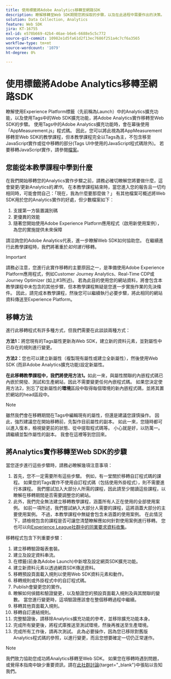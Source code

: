 ```yaml
---
title: 使用標籤將Adobe Analytics移轉至網路SDK
description: 瞭解移轉至Web SDK期間您將採取的步驟，以及在此過程中需要作出的決策。
solution: Data Collection, Analytics
feature: Web SDK
jira: KT-16755
exl-id: e578b669-42b4-46ae-b6e6-6688e5c5c772
source-git-commit: 10982e1d5fa61d2f13ec7686f251a4c7cf6a3565
workflow-type: tm+mt
source-wordcount: '1079'
ht-degree: 0%

---
```


# 使用標籤將Adobe Analytics移轉至網路SDK

瞭解使用Experience Platform標籤（先前稱為Launch）中的Analytics擴充功能，以及使用Tags中的Web SDK擴充功能，將Adobe Analytics實作移轉至Web SDK的步驟。 使用Tags中的Adobe Analytics擴充功能時，會在幕後使用「AppMeasurement.js」程式碼。 因此，您可以將此視為將AppMeasurement移轉至Web SDK的教學課程，但本教學課程完全以Tags為主，不包含移至JavaScript實作或從中移轉的部分(Tags UI中使用的JavaScript程式碼除外)。 若要移轉JavaScript實作，請參閱[檔案](https://experienceleague.adobe.com/en/docs/analytics/implementation/aep-edge/web-sdk/appmeasurement-to-web-sdk)。

## 您能從本教學課程中學到什麼

在我們開始移轉您的Analytics實作步驟之前，請務必確切瞭解您將要做什麼，這會變更/更新Analytics的&#x200B;_實作_。 在本教學課程結束時，當您進入您的報告且一切均相同時，可能會問自己：「現在，我為什麼要那麼做？」 有其他檔案可概述將Web SDK用於您的Analytics實作的好處，但少數檔案如下：

1. 支援第一方裝置識別碼
1. 更優異的效能
1. 隨著您開始使用Adobe Experience Platform應用程式（啟用新使用案例），為您的實施提供未來保障

請洽詢您的Adobe Analytics代表，進一步瞭解Web SDK如何協助您。 在繼續進行此教學課程時，我們將著重於&#x200B;_如何進行_&#x200B;移轉。

>[!IMPORTANT]
>
>請務必注意，您進行此實作移轉的主要原因之一，是準備使用Adobe Experience Platform應用程式，例如Customer Journey Analytics、Real-Time CDP或Journey Optimizer (如上#3所述)。 若為此目的使用您的網站資料，將會包含本教學課程中未包含的其他步驟，但本教學課程無疑是您進一步實施作業的先決條件。 因此，請完成本教學課程，然後您可以繼續執行必要步驟，將此相同的網站資料傳送至Experience Platform。

## 移轉方法

進行此移轉程式有許多種方式，但我們需要在此談談兩種方式：

**方法1：**&#x200B;將您現有的Tags屬性更新為Web SDK，建立新的資料元素，並對屬性中已存在的規則進行變更。

**方法2：**&#x200B;您也可以建立新屬性（複製現有屬性或建立全新屬性），然後使用Web SDK (而非Adobe Analytics擴充功能)設定新屬性。

**在此移轉教學課程中，我們將使用方法1。**&#x200B;如此一來，與屬性關聯的內嵌程式碼已內嵌於開發、測試和生產網站，因此不需要變更任何內嵌程式碼。 如果您決定使用方法2，別忘了從新屬性的&#x200B;**環境**&#x200B;區段中取得每個環境的新內嵌程式碼，並將其置於網站的head區段中。

>[!NOTE]
>
>雖然我們會在移轉期間在Tags中編輯現有的屬性，但還是建議您謹慎操作。 因此，強烈建議您在開始移轉前，先製作目前屬性的副本。 如此一來，您隨時都可以進入復本，檢視變更前的狀態、從中提取程式碼等。
>小心就是好，以防萬一。 請繼續並製作屬性的副本。 我會在這裡等到您回來。

## 將Analytics實作移轉至Web SDK的步驟

當您逐步進行這些步驟時，請務必瞭解幾項注意事項：

1. 首先，您不一定需要所有這些步驟。 例如，有一堂關於移轉自訂程式碼的課程。 如果您的Tags實作不使用自訂程式碼（包括使用外掛程式），則不需要進行本課程。 我們嘗試加入大部分人所需的課程，因此請至少閱讀這些課程，以瞭解在移轉期間是否需要調整您的網站。
1. 此外，我們完全無法建立移轉教學課程，涵蓋所有人正在使用的全部使用案例。 如前一項所述，我們嘗試納入大部分人需要的課程，這將涵蓋大部分的主要使用案例。 不過，本教學課程中無疑會包含未涵蓋的使用案例。 在此情況下，請檢視包含的課程是否可讓您清楚瞭解應如何針對使用案例進行移轉。 您也可以向[Experience League社群中的同業要求資料收集](https://experienceleaguecommunities.adobe.com/t5/adobe-experience-platform-data/ct-p/adobe-launch-community)。

移轉程式包含下列重要步驟：

1. 建立移轉驗證報表套裝。
1. 建立及設定資料串流。
1. 在標籤(前身為Adobe Launch)中新增及設定網頁SDK擴充功能。
1. 建立新資料元素以透過網頁SDK傳送資料。
1. 移轉預設頁面載入規則以使用Web SDK資料元素和動作。
1. 移轉規則或外掛程式中的自訂程式碼。
1. Publish會變更您的實作。
1. 瞭解如何偵錯和驗證變更，以及驗證您的預設頁面載入規則及與其關聯的變數。 當您進行變更時，這項驗證應該會在整個移轉過程中繼續。
1. 移轉其他頁面載入規則。
1. 移轉自訂連結規則。
1. 完整驗證後，請移除Analytics擴充功能的參考，並移除擴充功能本身。
1. 完成所有變更後，將程式庫推送至測試環境，然後再推送至生產環境。
1. 完成所有工作後，請再次測試。 此為必要操作，因為您已移除對舊版Analytics程式碼的參照，以進行變更，而且您想要確定一切仍正常運作。

>[!NOTE]
>
>我們致力協助您成功將Analytics移轉至Web SDK。 如果您在移轉時遇到問題，或覺得本指南中缺少重要資訊，請在[此社群討論](https://experienceleaguecommunities.adobe.com/t5/adobe-experience-platform-data/tutorial-discussion-migrate-adobe-analytics-to-web-sdk-using/m-p/732308#M604){target="_blank"}中張貼以告知我們。
